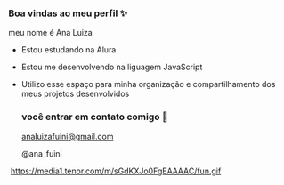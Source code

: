 ### Boa vindas ao meu perfil ✨

meu nome é Ana Luiza

- Estou estudando na Alura
- Estou me desenvolvendo na liguagem JavaScript
- Utilizo esse espaço para minha organização e compartilhamento dos meus projetos desenvolvidos

  ### você entrar em contato comigo 📩

  analuizafuini@gmail.com

  @ana_fuini

![]()
https://media1.tenor.com/m/sGdKXJo0FgEAAAAC/fun.gif

